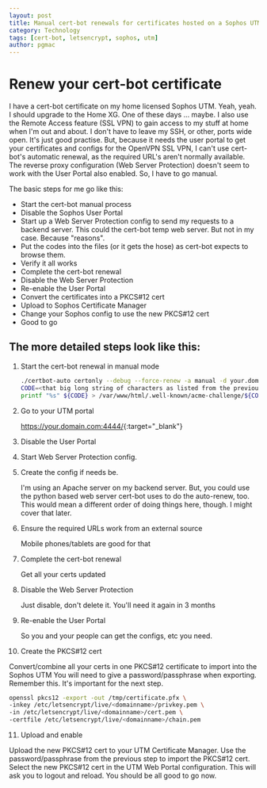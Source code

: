 ```yaml
---
layout: post
title: Manual cert-bot renewals for certificates hosted on a Sophos UTM
category: Technology
tags: [cert-bot, letsencrypt, sophos, utm]
author: pgmac
---
```


# Renew your cert-bot certificate

I have a cert-bot certificate on my home licensed Sophos UTM. Yeah, yeah. I should upgrade to the Home XG. One of these days ... maybe. 
I also use the Remote Access feature (SSL VPN) to gain access to my stuff at home when I'm out and about. I don't have to leave my SSH, or other, ports wide open. It's just good practise. But, because it needs the user portal to get your certificates and configs for the OpenVPN SSL VPN, I can't use cert-bot's automatic renewal, as the required URL's aren't normally available. The reverse proxy configuration (Web Server Protection) doesn't seem to work with the User Portal also enabled. So, I have to go manual.

The basic steps for me go like this:

* Start the cert-bot manual process
* Disable the Sophos User Portal
* Start up a Web Server Protection config to send my requests to a backend server. This could the cert-bot temp web server. But not in my case. Because "reasons".
* Put the codes into the files (or it gets the hose) as cert-bot expects to browse them.
* Verify it all works
* Complete the cert-bot renewal
* Disable the Web Server Protection
* Re-enable the User Portal
* Convert the certificates into a PKCS#12 cert
* Upload to Sophos Certificate Manager
* Change your Sophos config to use the new PKCS#12 cert
* Good to go

## The more detailed steps look like this:

1. Start the cert-bot renewal in manual mode

   ```bash
   ./certbot-auto certonly --debug --force-renew -a manual -d your.domain.com -d your.other.domain.com -d one.more.domain.com
   CODE=<that big long string of characters as listed from the previous command>
   printf "%s" ${CODE} > /var/www/html/.well-known/acme-challenge/${CODE}
   ```

2. Go to your UTM portal

   <https://your.domain.com:4444/>{:target="_blank"}

3. Disable the User Portal
4. Start Web Server Protection config.
5. Create the config if needs be.

   I'm using an Apache server on my backend server. But, you could use the python based web server cert-bot uses to do the auto-renew, too. 
   This would mean a different order of doing things here, though. I might cover that later.

6. Ensure the required URLs work from an external source

   Mobile phones/tablets are good for that

7. Complete the cert-bot renewal

   Get all your certs updated

8. Disable the Web Server Protection

   Just disable, don't delete it. You'll need it again in 3 months

9. Re-enable the User Portal

   So you and your people can get the configs, etc you need.

10. Create the PKCS#12 cert

   Convert/combine all your certs in one PKCS#12 certificate to import into the Sophos UTM 
   You will need to give a password/passphrase when exporting. Remember this. It's important for the next step.

   ```bash
   openssl pkcs12 -export -out /tmp/certificate.pfx \
   -inkey /etc/letsencrypt/live/<domainname>/privkey.pem \
   -in /etc/letsencrypt/live/<domainname>/cert.pem \
   -certfile /etc/letsencrypt/live/<domainname>/chain.pem
   ```

11. Upload and enable

   Upload the new PKCS#12 cert to your UTM Certificate Manager. Use the password/passphrase from the previous step to import the PKCS#12 cert.
   Select the new PKCS#12 cert in the UTM Web Portal configuration.
   This will ask you to logout and reload.
   You should be all good to go now.
